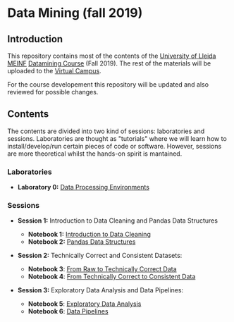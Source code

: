 # Data Mining (fall 2019)

## Introduction
This repository contains most of the contents of the [University of Lleida MEINF](http://www.masterinformatica.udl.cat/en/index.html) [Datamining Course](http://guiadocent.udl.cat/pdf/en/103089-1920) (Fall 2019). The rest of the materials will be uploaded to the  [Virtual Campus](cv.udl.cat).

For the course developement this repository will be updated and also reviewed for possible changes.

## Contents
The contents are divided into two kind of sessions: laboratories and sessions. Laboratories are thought as "tutorials" where we will learn how to install/develop/run certain pieces of code or software. However, sessions are more theoretical whilst the hands-on spirit is mantained.

### Laboratories
* **Laboratory 0:** [Data Processing Environments](laboratories/lab0_data_processing_envs/data_processing_envs.md)


### Sessions
* **Session 1:** Introduction to Data Cleaning and Pandas Data Structures
  * **Notebook 1:** [Introduction to Data Cleaning](sessions/01_introduction_to_data_cleaning.ipynb)
  * **Notebook 2:** [Pandas Data Structures](sessions/02_pandas_data_structures.ipynb)

* **Session 2:** Technically Correct and Consistent Datasets:
  * **Notebook 3**: [From Raw to Technically Correct Data](sessions/03_raw_to_technically_correct_data.ipynb)
  * **Notebook 4**: [From Technically Correct to Consistent Data](sessions/04_technically_correct_to_consistent_data.ipynb)

* **Session 3:** Exploratory Data Analysis and Data Pipelines:
  * **Notebook 5**: [Exploratory Data Analysis](sessions/05_exploratory_data_analysis.ipynb)
  * **Notebook 6**: [Data Pipelines](sessions/06_data_pipelines.ipynb)
